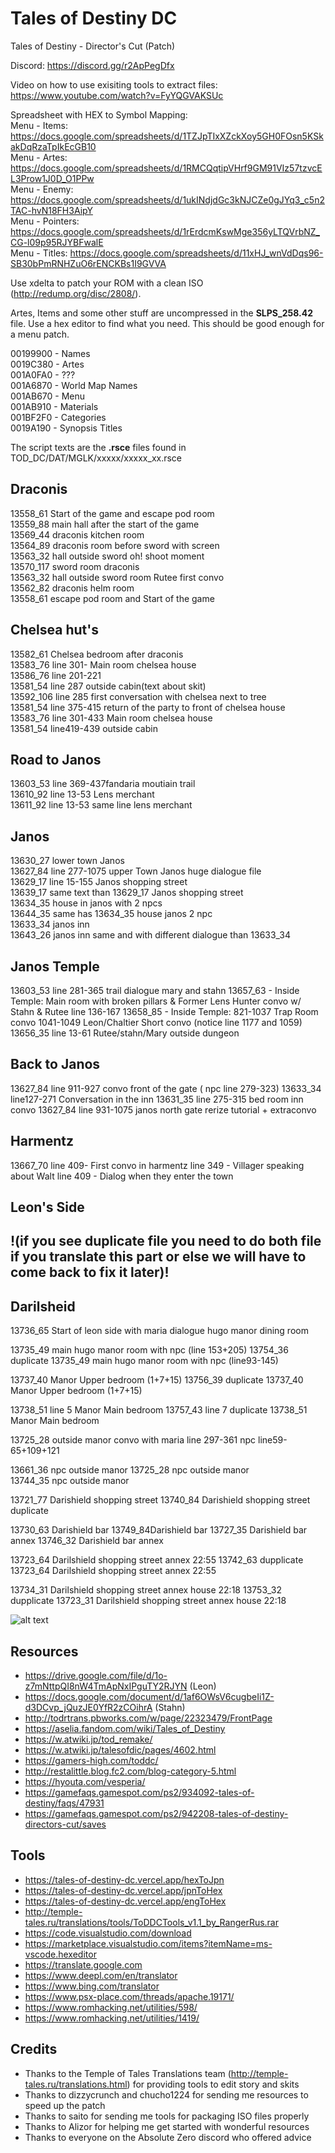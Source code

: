 # Tales of Destiny DC
Tales of Destiny - Director's Cut (Patch)

Discord: 
https://discord.gg/r2ApPegDfx 

Video on how to use exisiting tools to extract files:  
https://www.youtube.com/watch?v=FyYQGVAKSUc  

Spreadsheet with HEX to Symbol Mapping:  
Menu - Items: https://docs.google.com/spreadsheets/d/1TZJpTIxXZckXoy5GH0FOsn5KSkakDqRzaTpIkEcGB10  
Menu - Artes: https://docs.google.com/spreadsheets/d/1RMCQqtipVHrf9GM91VIz57tzvcEL3Prow1J0D_O1PPw  
Menu - Enemy: https://docs.google.com/spreadsheets/d/1ukINdjdGc3kNJCZe0gJYq3_c5n2TAC-hvN18FH3AipY  
Menu - Pointers: https://docs.google.com/spreadsheets/d/1rErdcmKswMge356yLTQVrbNZ_CG-l09p95RJYBFwalE  
Menu - Titles: https://docs.google.com/spreadsheets/d/11xHJ_wnVdDqs96-SB30bPmRNHZuO6rENCKBs1I9GVVA

Use xdelta to patch your ROM with a clean ISO (http://redump.org/disc/2808/).  

Artes, Items and some other stuff are uncompressed in the **SLPS_258.42** file.  Use a hex editor to find what you need.  This should be good enough for a menu patch.  

00199900 - Names  
0019C380 - Artes  
001A0FA0 - ???  
001A6870 - World Map Names  
001AB670 - Menu  
001AB910 - Materials  
001BF2F0 - Categories  
0019A190 - Synopsis Titles  

The script texts are the **.rsce** files found in TOD_DC/DAT/MGLK/xxxxx/xxxxx_xx.rsce  

## Draconis
13558_61  Start of the game and escape pod room  
13559_88  main hall after the start of the game  
13569_44  draconis kitchen room  
13564_89  draconis room before sword with screen  
13563_32 hall outside sword oh! shoot moment  
13570_117 sword room draconis  
13563_32 hall outside sword room Rutee first convo  
13562_82 draconis helm room  
13558_61  escape pod room and Start of the game  

## Chelsea hut's
13582_61 Chelsea bedroom after draconis  
13583_76  line 301- Main room chelsea house  
13586_76 line 201-221  
13581_54 line 287  outside cabin(text about skit)  
13592_106 line 285 first conversation with chelsea next to tree  
13581_54 line 375-415 return of the party to front of chelsea house  
13583_76 line 301-433 Main room chelsea house  
13581_54 line419-439 outside cabin  

## Road to Janos
13603_53 line 369-437fandaria moutiain trail  
13610_92 line 13-53 Lens merchant  
13611_92 line 13-53 same line lens merchant  

## Janos
13630_27  lower town Janos  
13627_84  line 277-1075 upper Town Janos huge dialogue file  
13629_17  line 15-155 Janos shopping street  
13639_17  same text than 13629_17 Janos shopping street  
13634_35 house in janos with 2 npcs  
13644_35 same has 13634_35 house janos 2 npc  
13633_34 janos inn  
13643_26 janos inn same and with different dialogue than 13633_34  

## Janos Temple
13603_53 line 281-365 trail dialogue mary and stahn
13657_63 - Inside Temple: Main room with broken pillars & Former Lens Hunter convo w/ Stahn & Rutee line 136-167 
13658_85 - Inside Temple: 821-1037 Trap Room convo 1041-1049 Leon/Chaltier Short convo (notice line 1177 and 1059)
13656_35 line 13-61 Rutee/stahn/Mary outside dungeon
## Back to Janos 
13627_84  line 911-927  convo front of the gate ( npc line 279-323)
13633_34 line127-271  Conversation in the inn
13631_35 line 275-315 bed room inn convo
13627_84 line 931-1075 janos north gate rerize tutorial + extraconvo

## Harmentz
13667_70 line 409- First convo in harmentz
  line 349 - Villager speaking about Walt
  line 409 - Dialog when they enter the town



## Leon's Side
## !(if you see duplicate file you need to do both file if you translate this part or else we will have to come back to fix it later)!

## Darilsheid
13736_65 Start of leon side with maria dialogue hugo manor dining room 

13735_49 main hugo manor room with npc  (line 153+205)
  13754_36 duplicate 13735_49 main hugo manor room with npc (line93-145)

13737_40 Manor Upper bedroom (1+7+15)
  13756_39 duplicate 13737_40 Manor Upper bedroom (1+7+15)

13738_51 line 5 Manor Main bedroom 
  13757_43 line 7 duplicate 13738_51 Manor Main bedroom

13725_28 outside manor convo with maria line 297-361 npc line59-65+109+121

13661_36 npc outside manor 
13725_28 npc outside manor  
13744_35 npc outside manor   
  
13721_77 Darishield shopping street 
  13740_84 Darishield shopping street duplicate

13730_63 Darishield bar 
13749_84Darishield bar
13727_35 Darishield bar annex
13746_32 Darishield bar annex

13723_64 Darilshield shopping street annex 22:55
  13742_63  dupplicate 13723_64 Darilshield shopping street annex 22:55

13734_31 Darilshield shopping street annex house 22:18
  13753_32  dupplicate 13723_31 Darilshield shopping street annex house 22:18




![alt text](https://raw.githubusercontent.com/pnvnd/Tales-of-Destiny-DC/master/menu_patch.png "Sample menu patch.")


## Resources
- https://drive.google.com/file/d/1o-z7mNttpQI8nW4TmApNxIPguTY2RJYN (Leon)
- https://docs.google.com/document/d/1af6OWsV6cugbeIi1Z-d3DCvp_jQuzJE0YfR2zCOihrA (Stahn)
- http://todrtrans.pbworks.com/w/page/22323479/FrontPage
- https://aselia.fandom.com/wiki/Tales_of_Destiny
- https://w.atwiki.jp/tod_remake/
- https://w.atwiki.jp/talesofdic/pages/4602.html
- https://gamers-high.com/toddc/
- http://restalittle.blog.fc2.com/blog-category-5.html
- https://hyouta.com/vesperia/
- https://gamefaqs.gamespot.com/ps2/934092-tales-of-destiny/faqs/47931
- https://gamefaqs.gamespot.com/ps2/942208-tales-of-destiny-directors-cut/saves

## Tools
- https://tales-of-destiny-dc.vercel.app/hexToJpn
- https://tales-of-destiny-dc.vercel.app/jpnToHex
- https://tales-of-destiny-dc.vercel.app/engToHex
- http://temple-tales.ru/translations/tools/ToDDCTools_v1.1_by_RangerRus.rar
- https://code.visualstudio.com/download
- https://marketplace.visualstudio.com/items?itemName=ms-vscode.hexeditor
- https://translate.google.com
- https://www.deepl.com/en/translator
- https://www.bing.com/translator
- https://www.psx-place.com/threads/apache.19171/
- https://www.romhacking.net/utilities/598/
- https://www.romhacking.net/utilities/1419/

## Credits
- Thanks to the Temple of Tales Translations team (http://temple-tales.ru/translations.html) for providing tools to edit story and skits
- Thanks to dizzycrunch and chucho1224 for sending me resources to speed up the patch
- Thanks to saito for sending me tools for packaging ISO files properly
- Thanks to Alizor for helping me get started with wonderful resources
- Thanks to everyone on the Absolute Zero discord who offered advice
